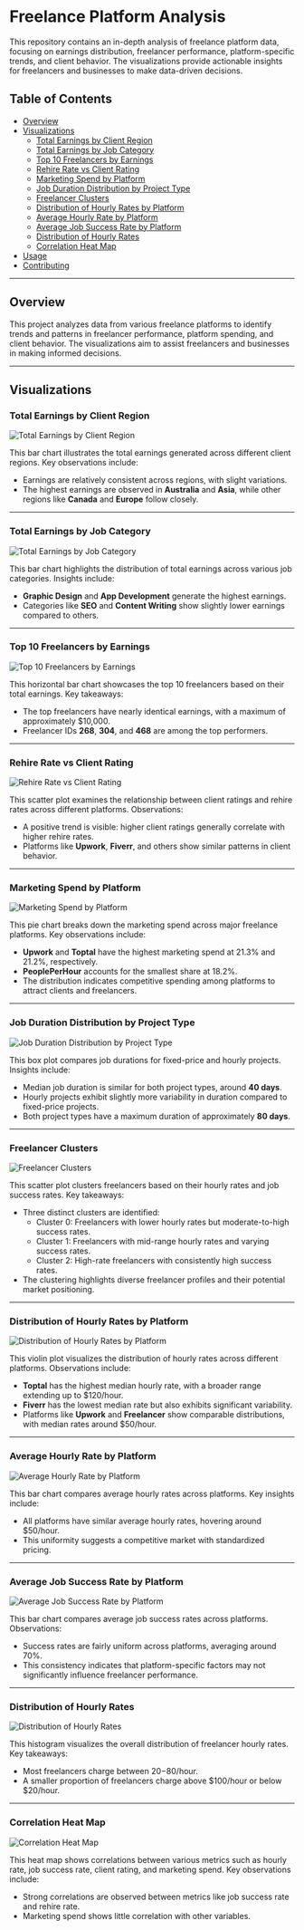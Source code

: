 # Freelance Platform Analysis

This repository contains an in-depth analysis of freelance platform data, focusing on earnings distribution, freelancer performance, platform-specific trends, and client behavior. The visualizations provide actionable insights for freelancers and businesses to make data-driven decisions.

## Table of Contents
- [Overview](#overview)
- [Visualizations](#visualizations)
  - [Total Earnings by Client Region](#total-earnings-by-client-region)
  - [Total Earnings by Job Category](#total-earnings-by-job-category)
  - [Top 10 Freelancers by Earnings](#top-10-freelancers-by-earnings)
  - [Rehire Rate vs Client Rating](#rehire-rate-vs-client-rating)
  - [Marketing Spend by Platform](#marketing-spend-by-platform)
  - [Job Duration Distribution by Project Type](#job-duration-distribution-by-project-type)
  - [Freelancer Clusters](#freelancer-clusters)
  - [Distribution of Hourly Rates by Platform](#distribution-of-hourly-rates-by-platform)
  - [Average Hourly Rate by Platform](#average-hourly-rate-by-platform)
  - [Average Job Success Rate by Platform](#average-job-success-rate-by-platform)
  - [Distribution of Hourly Rates](#distribution-of-hourly-rates)
  - [Correlation Heat Map](#correlation-heat-map)
- [Usage](#usage)
- [Contributing](#contributing)

---

## Overview

This project analyzes data from various freelance platforms to identify trends and patterns in freelancer performance, platform spending, and client behavior. The visualizations aim to assist freelancers and businesses in making informed decisions.

---

## Visualizations

### Total Earnings by Client Region

![Total Earnings by Client Region](Visualizations/Total_Earnings_by_Client_Region.png)

This bar chart illustrates the total earnings generated across different client regions. Key observations include:
- Earnings are relatively consistent across regions, with slight variations.
- The highest earnings are observed in **Australia** and **Asia**, while other regions like **Canada** and **Europe** follow closely.

---

### Total Earnings by Job Category

![Total Earnings by Job Category](Visualizations/Total_Earnings_by_Job_Category.png)

This bar chart highlights the distribution of total earnings across various job categories. Insights include:
- **Graphic Design** and **App Development** generate the highest earnings.
- Categories like **SEO** and **Content Writing** show slightly lower earnings compared to others.

---

### Top 10 Freelancers by Earnings

![Top 10 Freelancers by Earnings](Visualizations/Top_10_Freelancers_by_Earnings.png)

This horizontal bar chart showcases the top 10 freelancers based on their total earnings. Key takeaways:
- The top freelancers have nearly identical earnings, with a maximum of approximately $10,000.
- Freelancer IDs **268**, **304**, and **468** are among the top performers.

---

### Rehire Rate vs Client Rating

![Rehire Rate vs Client Rating](Visualizations/Rehire_Rate_vs_Client_Rating.png)

This scatter plot examines the relationship between client ratings and rehire rates across different platforms. Observations:
- A positive trend is visible: higher client ratings generally correlate with higher rehire rates.
- Platforms like **Upwork**, **Fiverr**, and others show similar patterns in client behavior.

---

### Marketing Spend by Platform

![Marketing Spend by Platform](Visualizations/Marketing_Spend_by_Platform.png)

This pie chart breaks down the marketing spend across major freelance platforms. Key observations include:
- **Upwork** and **Toptal** have the highest marketing spend at 21.3% and 21.2%, respectively.
- **PeoplePerHour** accounts for the smallest share at 18.2%.
- The distribution indicates competitive spending among platforms to attract clients and freelancers.

---

### Job Duration Distribution by Project Type

![Job Duration Distribution by Project Type](Visualizations/Job_Duration_Distribution_by_Project_Type.png)

This box plot compares job durations for fixed-price and hourly projects. Insights include:
- Median job duration is similar for both project types, around **40 days**.
- Hourly projects exhibit slightly more variability in duration compared to fixed-price projects.
- Both project types have a maximum duration of approximately **80 days**.

---

### Freelancer Clusters

![Freelancer Clusters](Visualizations/Freelancer_Clusters.png)

This scatter plot clusters freelancers based on their hourly rates and job success rates. Key takeaways:
- Three distinct clusters are identified:
  - Cluster 0: Freelancers with lower hourly rates but moderate-to-high success rates.
  - Cluster 1: Freelancers with mid-range hourly rates and varying success rates.
  - Cluster 2: High-rate freelancers with consistently high success rates.
- The clustering highlights diverse freelancer profiles and their potential market positioning.

---

### Distribution of Hourly Rates by Platform

![Distribution of Hourly Rates by Platform](Visualizations/Distribution_of_Hourly_Rates_by_Platform.png)

This violin plot visualizes the distribution of hourly rates across different platforms. Observations include:
- **Toptal** has the highest median hourly rate, with a broader range extending up to $120/hour.
- **Fiverr** has the lowest median rate but also exhibits significant variability.
- Platforms like **Upwork** and **Freelancer** show comparable distributions, with median rates around $50/hour.

---

### Average Hourly Rate by Platform

![Average Hourly Rate by Platform](Visualizations/Average_Hourly_Rate_by_Platform.png)

This bar chart compares average hourly rates across platforms. Key insights include:
- All platforms have similar average hourly rates, hovering around $50/hour.
- This uniformity suggests a competitive market with standardized pricing.

---

### Average Job Success Rate by Platform

![Average Job Success Rate by Platform](Visualizations/Average_Job_Success_Rate_by_Platform.png)

This bar chart compares average job success rates across platforms. Observations:
- Success rates are fairly uniform across platforms, averaging around 70%.
- This consistency indicates that platform-specific factors may not significantly influence freelancer performance.

---

### Distribution of Hourly Rates

![Distribution of Hourly Rates](Visualizations/Distribution_of_Hourly_Rates.png)

This histogram visualizes the overall distribution of freelancer hourly rates. Key takeaways:
- Most freelancers charge between $20-$80/hour.
- A smaller proportion of freelancers charge above $100/hour or below $20/hour.

---

### Correlation Heat Map

![Correlation Heat Map](Visualizations/Correlation_Heat_Map.png)

This heat map shows correlations between various metrics such as hourly rate, job success rate, client rating, and marketing spend. Key observations include:
- Strong correlations are observed between metrics like job success rate and rehire rate.
- Marketing spend shows little correlation with other variables.
